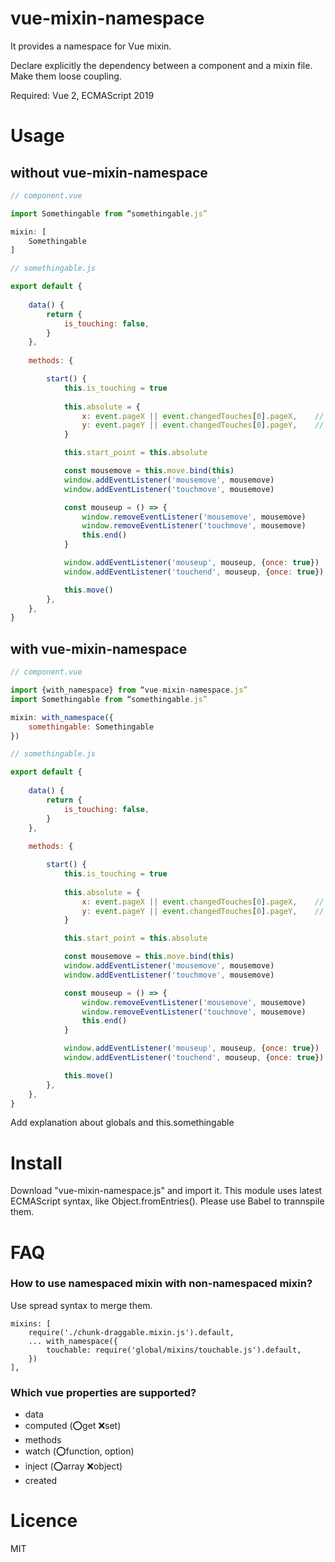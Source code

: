 # vue-mixin-namespace
It provides a namespace for Vue mixin.

Declare explicitly the dependency between a component and a mixin file. Make them loose coupling.

Required: Vue 2, ECMAScript 2019

# Usage
## without vue-mixin-namespace

```JavaScript
// component.vue

import Somethingable from “somethingable.js”

mixin: [
	Somethingable
]
```

```JavaScript
// somethingable.js

export default {
	
	data() {
		return {
			is_touching: false,
		}
	},
	
	methods: {

		start() {
			this.is_touching = true
			
			this.absolute = {
				x: event.pageX || event.changedTouches[0].pageX,	// PC&スマホ
				y: event.pageY || event.changedTouches[0].pageY,	// PC&スマホ
			}

			this.start_point = this.absolute

			const mousemove = this.move.bind(this)
			window.addEventListener('mousemove', mousemove)
			window.addEventListener('touchmove', mousemove)

			const mouseup = () => {
				window.removeEventListener('mousemove', mousemove)
				window.removeEventListener('touchmove', mousemove)
				this.end()
			}

			window.addEventListener('mouseup', mouseup, {once: true})
			window.addEventListener('touchend', mouseup, {once: true})

			this.move()
		},
	},
}
```

## with vue-mixin-namespace

```JavaScript
// component.vue

import {with_namespace} from “vue-mixin-namespace.js”
import Somethingable from “somethingable.js”

mixin: with_namespace({
	somethingable: Somethingable
})
```

```JavaScript
// somethingable.js

export default {
	
	data() {
		return {
			is_touching: false,
		}
	},
	
	methods: {

		start() {
			this.is_touching = true
			
			this.absolute = {
				x: event.pageX || event.changedTouches[0].pageX,	// PC&スマホ
				y: event.pageY || event.changedTouches[0].pageY,	// PC&スマホ
			}

			this.start_point = this.absolute

			const mousemove = this.move.bind(this)
			window.addEventListener('mousemove', mousemove)
			window.addEventListener('touchmove', mousemove)

			const mouseup = () => {
				window.removeEventListener('mousemove', mousemove)
				window.removeEventListener('touchmove', mousemove)
				this.end()
			}

			window.addEventListener('mouseup', mouseup, {once: true})
			window.addEventListener('touchend', mouseup, {once: true})

			this.move()
		},
	},
}
```

Add explanation about
globals and this.somethingable

# Install
Download "vue-mixin-namespace.js" and import it.
This module uses latest ECMAScript syntax, like Object.fromEntries(). Please use Babel to trannspile them.

# FAQ

### How to use namespaced mixin with non-namespaced mixin?
Use spread syntax to merge them.

```
mixins: [
	require('./chunk-draggable.mixin.js').default,
	... with_namespace({
		touchable: require('global/mixins/touchable.js').default,
	})
],
```

### Which vue properties are supported?
- data
- computed (⭕️get ❌set)
- methods
- watch (⭕️function, option)
- inject (⭕️array ❌object)
- created


# Licence
MIT
